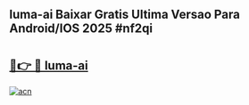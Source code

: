 ## luma-ai Baixar Gratis Ultima Versao Para Android/IOS 2025 #nf2qi

# <h2><a href="https://ainizakaria.my?title=luma-ai&ref=20M">🔗👉 🔴 luma-ai</a></h2>

[![acn](https://github.com/user-attachments/assets/0f9c940e-d8b0-45ae-aac7-cd30a18b3e1c)](https://ainizakaria.my?title=luma-ai&ref=20M)

